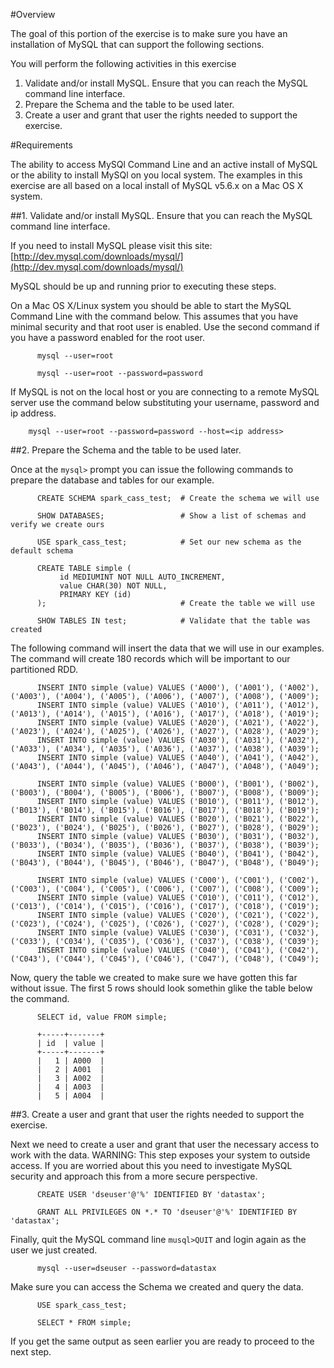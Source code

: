 #Overview

The goal of this portion of the exercise is to make sure you have an installation of MySQL that can support the following sections.

You will perform the following activities in this exercise

  1. Validate and/or install MySQL. Ensure that you can reach the MySQL command line interface.
  2. Prepare the Schema and the table to be used later.
  3. Create a user and grant that user the rights needed to support the exercise.

#Requirements

The ability to access MySQl Command Line and an active install of MySQL or the ability to install MySQl on you local system. The examples in this exercise are all based on a local install of MySQL v5.6.x on a Mac OS X system.

##1. Validate and/or install MySQL. Ensure that you can reach the MySQL command line interface.

If you need to install MySQL please visit this site: [http://dev.mysql.com/downloads/mysql/](http://dev.mysql.com/downloads/mysql/)

MySQL should be up and running prior to executing these steps.

On a Mac OS X/Linux system you should be able to start the MySQL Command Line with the command below. This assumes that you have minimal security and that root user is enabled. Use the second command if you have a password enabled for the root user.

          mysql --user=root

          mysql --user=root --password=password

If MySQL is not on the local host or you are connecting to a remote MySQL server use the command below substituting your username, password and ip address.

        mysql --user=root --password=password --host=<ip address>

##2. Prepare the Schema and the table to be used later.

Once at the `mysql>` prompt you can issue the following commands to prepare the database and tables for our example.

          CREATE SCHEMA spark_cass_test;  # Create the schema we will use

          SHOW DATABASES;                 # Show a list of schemas and verify we create ours

          USE spark_cass_test;            # Set our new schema as the default schema

          CREATE TABLE simple (
               id MEDIUMINT NOT NULL AUTO_INCREMENT,
               value CHAR(30) NOT NULL,
               PRIMARY KEY (id)
          );                              # Create the table we will use

          SHOW TABLES IN test;            # Validate that the table was created

The following command will insert the data that we will use in our examples. The command will create 180 records which will be important to our partitioned RDD.

          INSERT INTO simple (value) VALUES ('A000'), ('A001'), ('A002'), ('A003'), ('A004'), ('A005'), ('A006'), ('A007'), ('A008'), ('A009');
          INSERT INTO simple (value) VALUES ('A010'), ('A011'), ('A012'), ('A013'), ('A014'), ('A015'), ('A016'), ('A017'), ('A018'), ('A019');
          INSERT INTO simple (value) VALUES ('A020'), ('A021'), ('A022'), ('A023'), ('A024'), ('A025'), ('A026'), ('A027'), ('A028'), ('A029');
          INSERT INTO simple (value) VALUES ('A030'), ('A031'), ('A032'), ('A033'), ('A034'), ('A035'), ('A036'), ('A037'), ('A038'), ('A039');
          INSERT INTO simple (value) VALUES ('A040'), ('A041'), ('A042'), ('A043'), ('A044'), ('A045'), ('A046'), ('A047'), ('A048'), ('A049');

          INSERT INTO simple (value) VALUES ('B000'), ('B001'), ('B002'), ('B003'), ('B004'), ('B005'), ('B006'), ('B007'), ('B008'), ('B009');
          INSERT INTO simple (value) VALUES ('B010'), ('B011'), ('B012'), ('B013'), ('B014'), ('B015'), ('B016'), ('B017'), ('B018'), ('B019');
          INSERT INTO simple (value) VALUES ('B020'), ('B021'), ('B022'), ('B023'), ('B024'), ('B025'), ('B026'), ('B027'), ('B028'), ('B029');
          INSERT INTO simple (value) VALUES ('B030'), ('B031'), ('B032'), ('B033'), ('B034'), ('B035'), ('B036'), ('B037'), ('B038'), ('B039');
          INSERT INTO simple (value) VALUES ('B040'), ('B041'), ('B042'), ('B043'), ('B044'), ('B045'), ('B046'), ('B047'), ('B048'), ('B049');

          INSERT INTO simple (value) VALUES ('C000'), ('C001'), ('C002'), ('C003'), ('C004'), ('C005'), ('C006'), ('C007'), ('C008'), ('C009');
          INSERT INTO simple (value) VALUES ('C010'), ('C011'), ('C012'), ('C013'), ('C014'), ('C015'), ('C016'), ('C017'), ('C018'), ('C019');
          INSERT INTO simple (value) VALUES ('C020'), ('C021'), ('C022'), ('C023'), ('C024'), ('C025'), ('C026'), ('C027'), ('C028'), ('C029');
          INSERT INTO simple (value) VALUES ('C030'), ('C031'), ('C032'), ('C033'), ('C034'), ('C035'), ('C036'), ('C037'), ('C038'), ('C039');
          INSERT INTO simple (value) VALUES ('C040'), ('C041'), ('C042'), ('C043'), ('C044'), ('C045'), ('C046'), ('C047'), ('C048'), ('C049');

Now, query the table we created to make sure we have gotten this far without issue. The first 5 rows should look somethin glike the table below the command.

          SELECT id, value FROM simple;

          +-----+-------+
          | id  | value |
          +-----+-------+
          |   1 | A000  |
          |   2 | A001  |
          |   3 | A002  |
          |   4 | A003  |
          |   5 | A004  |


##3. Create a user and grant that user the rights needed to support the exercise.

Next we need to create a user and grant that user the necessary access to work with the data. WARNING: This step exposes your system to outside access. If you are worried about this you need to investigate MySQL security and approach this from a more secure perspective.

          CREATE USER 'dseuser'@'%' IDENTIFIED BY 'datastax';

          GRANT ALL PRIVILEGES ON *.* TO 'dseuser'@'%' IDENTIFIED BY 'datastax';

Finally, quit the MySQL command line `musql>QUIT` and login again as the user we just created.

          mysql --user=dseuser --password=datastax

Make sure you can access the Schema we created and query the data.

          USE spark_cass_test;

          SELECT * FROM simple;

If you get the same output as seen earlier you are ready to proceed to the next step.